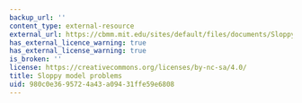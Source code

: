 ```yaml
---
backup_url: ''
content_type: external-resource
external_url: https://cbmm.mit.edu/sites/default/files/documents/SloppyModelProblems.docx
has_external_licence_warning: true
has_external_license_warning: true
is_broken: ''
license: https://creativecommons.org/licenses/by-nc-sa/4.0/
title: Sloppy model problems
uid: 980c0e36-9572-4a43-a094-31ffe59e6808
---
```

